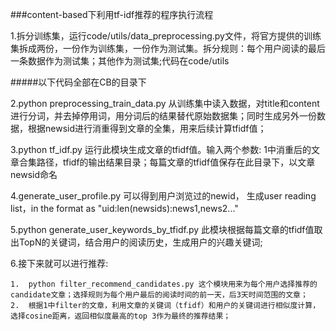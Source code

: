 ###content-based下利用tf-idf推荐的程序执行流程


1.拆分训练集，运行code/utils/data_preprocessing.py文件，将官方提供的训练集拆成两份，一份作为训练集，一份作为测试集。拆分规则：每个用户阅读的最后一条数据作为测试集；其他作为测试集;代码在code/utils

#####以下代码全部在CB的目录下

2.python preprocessing_train_data.py 从训练集中读入数据，对title和content进行分词，并去掉停用词，用分词后的结果替代原始数据集；同时生成另外一份数据，根据newsid进行消重得到文章的全集，用来后续计算tfidf值；

3.python tf_idf.py 运行此模块生成文章的tfidf值。输入两个参数: 1中消重后的文章合集路径，tfidf的输出结果目录；每篇文章的tfidf值保存在此目录下，以文章newsid命名

4.generate_user_profile.py 可以得到用户浏览过的newid， 生成user reading list，in the format as "uid:len(newsids):news1,news2..."

5.python generate_user_keywords_by_tfidf.py 此模块根据每篇文章的tfidf值取出TopN的关键词，结合用户的阅读历史，生成用户的兴趣关键词;

6.接下来就可以进行推荐:
	
	1.	python filter_recommend_candidates.py 这个模块用来为每个用户选择推荐的candidate文章；选择规则为每个用户最后的阅读时间的前一天，后3天时间范围的文章；
	2.	根据1中filter的文章，利用文章的关键词（tfidf）和用户的关键词进行相似度计算，选择cosine距离，返回相似度最高的top 3作为最终的推荐结果；